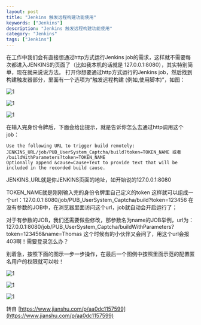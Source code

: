 ```yaml
---
layout: post
title: "Jenkins 触发远程构建功能使用"
keywords: ["Jenkins"]
description: "Jenkins 触发远程构建功能使用"
category: "Jenkins"
tags: ["Jenkins"]
---
```


在工作中我们会有直接想通过http方式运行Jenkins job的需求，这样就不需要每次都进入JENKINS的页面了（比如我本机的话就是 127.0.0.1:8080），其实特别简单，现在就来说说方法。
打开你想要通过http方式运行的Jenkins job，然后找到构建触发器部分，里面有一个选项为“触发远程构建 (例如,使用脚本)”，如图：

![1](https://upload-images.jianshu.io/upload_images/1849270-7a3dc4a77a8089f7.png?imageMogr2/auto-orient/strip%7CimageView2/2/w/823/format/webp)


![1](https://upload-images.jianshu.io/upload_images/1849270-52bca1d2a8ed6e0c.png?imageMogr2/auto-orient/strip%7CimageView2/2/w/1000/format/webp)


![1](https://upload-images.jianshu.io/upload_images/1849270-52bca1d2a8ed6e0c.png?imageMogr2/auto-orient/strip%7CimageView2/2/w/1000/format/webp)

在输入完身份令牌后，下面会给出提示，就是告诉你怎么去通过http调用这个job：
```
Use the following URL to trigger build remotely: JENKINS_URL/job/PUB_UserSystem_Captcha/build?token=TOKEN_NAME 或者 /buildWithParameters?token=TOKEN_NAME
Optionally append &cause=Cause+Text to provide text that will be included in the recorded build cause. 
```

JENKINS_URL就是你JENKINS页面的地址，如开始说的127.0.0.1:8080

TOKEN_NAME就是刚刚输入完的身份令牌里自己定义的token
这样就可以组成一个url：127.0.0.1:8080/job/PUB_UserSystem_Captcha/build?token=123456
在没有参数的JOB中，在浏览器里面访问这个url，job就自动会开启运行了；

对于有参数的JOB，我们还需要做些修改，那参数名为name的JOB举例，url为：
127.0.0.1:8080/job/PUB_UserSystem_Captcha/buildWithParameters?token=123456&name=Thomas
这个时候有的小伙伴又会问了，用这个url会报403啊！需要登录怎么办？

别着急，按照下面的图示一步一步操作，在最后一个图例中按照里面示范的配置匿名用户的权限就可以啦！

![1](https://upload-images.jianshu.io/upload_images/1849270-400243c2e3974206.png?imageMogr2/auto-orient/strip%7CimageView2/2/w/343/format/webp)

![1](https://upload-images.jianshu.io/upload_images/1849270-d690f37d538c4b0d.png?imageMogr2/auto-orient/strip%7CimageView2/2/w/1000/format/webp)

![1](https://upload-images.jianshu.io/upload_images/1849270-a91a917a97767a82.png?imageMogr2/auto-orient/strip%7CimageView2/2/w/1000/format/webp)


转自
[https://www.jianshu.com/p/aa0dc1157599](https://www.jianshu.com/p/aa0dc1157599)